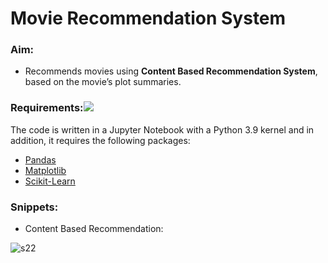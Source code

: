 # Movie Recommendation System

### Aim:

- Recommends movies using **Content Based Recommendation System**, based on the movie’s plot summaries.

### Requirements:![](Aspose.Words.e37c25dd-c0ee-4eff-9c80-006d8432fce1.001.png)
The code is written in a Jupyter Notebook with a Python 3.9  kernel and in addition, it requires the following packages:

- [Pandas](http://pandas.pydata.org/)
- [Matplotlib](http://matplotlib.org/)
- [Scikit-Learn](https://scikit-learn.org/)

### Snippets:

- Content Based Recommendation:

![s22](https://user-images.githubusercontent.com/75270684/223134713-096257c5-9033-4016-b7c2-c434c86170c7.png)

